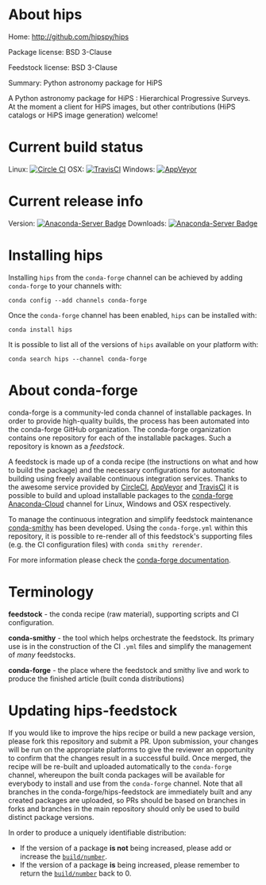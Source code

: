 About hips
==========

Home: http://github.com/hipspy/hips

Package license: BSD 3-Clause

Feedstock license: BSD 3-Clause

Summary: Python astronomy package for HiPS

A Python astronomy package for HiPS : Hierarchical Progressive Surveys.
At the moment a client for HiPS images, but other contributions
(HiPS catalogs or HiPS image generation) welcome!


Current build status
====================

Linux: [![Circle CI](https://circleci.com/gh/conda-forge/hips-feedstock.svg?style=shield)](https://circleci.com/gh/conda-forge/hips-feedstock)
OSX: [![TravisCI](https://travis-ci.org/conda-forge/hips-feedstock.svg?branch=master)](https://travis-ci.org/conda-forge/hips-feedstock)
Windows: [![AppVeyor](https://ci.appveyor.com/api/projects/status/github/conda-forge/hips-feedstock?svg=True)](https://ci.appveyor.com/project/conda-forge/hips-feedstock/branch/master)

Current release info
====================
Version: [![Anaconda-Server Badge](https://anaconda.org/conda-forge/hips/badges/version.svg)](https://anaconda.org/conda-forge/hips)
Downloads: [![Anaconda-Server Badge](https://anaconda.org/conda-forge/hips/badges/downloads.svg)](https://anaconda.org/conda-forge/hips)

Installing hips
===============

Installing `hips` from the `conda-forge` channel can be achieved by adding `conda-forge` to your channels with:

```
conda config --add channels conda-forge
```

Once the `conda-forge` channel has been enabled, `hips` can be installed with:

```
conda install hips
```

It is possible to list all of the versions of `hips` available on your platform with:

```
conda search hips --channel conda-forge
```


About conda-forge
=================

conda-forge is a community-led conda channel of installable packages.
In order to provide high-quality builds, the process has been automated into the
conda-forge GitHub organization. The conda-forge organization contains one repository
for each of the installable packages. Such a repository is known as a *feedstock*.

A feedstock is made up of a conda recipe (the instructions on what and how to build
the package) and the necessary configurations for automatic building using freely
available continuous integration services. Thanks to the awesome service provided by
[CircleCI](https://circleci.com/), [AppVeyor](http://www.appveyor.com/)
and [TravisCI](https://travis-ci.org/) it is possible to build and upload installable
packages to the [conda-forge](https://anaconda.org/conda-forge)
[Anaconda-Cloud](http://docs.anaconda.org/) channel for Linux, Windows and OSX respectively.

To manage the continuous integration and simplify feedstock maintenance
[conda-smithy](http://github.com/conda-forge/conda-smithy) has been developed.
Using the ``conda-forge.yml`` within this repository, it is possible to re-render all of
this feedstock's supporting files (e.g. the CI configuration files) with ``conda smithy rerender``.

For more information please check the [conda-forge documentation](https://conda-forge.org/docs/).

Terminology
===========

**feedstock** - the conda recipe (raw material), supporting scripts and CI configuration.

**conda-smithy** - the tool which helps orchestrate the feedstock.
                   Its primary use is in the construction of the CI ``.yml`` files
                   and simplify the management of *many* feedstocks.

**conda-forge** - the place where the feedstock and smithy live and work to
                  produce the finished article (built conda distributions)


Updating hips-feedstock
=======================

If you would like to improve the hips recipe or build a new
package version, please fork this repository and submit a PR. Upon submission,
your changes will be run on the appropriate platforms to give the reviewer an
opportunity to confirm that the changes result in a successful build. Once
merged, the recipe will be re-built and uploaded automatically to the
`conda-forge` channel, whereupon the built conda packages will be available for
everybody to install and use from the `conda-forge` channel.
Note that all branches in the conda-forge/hips-feedstock are
immediately built and any created packages are uploaded, so PRs should be based
on branches in forks and branches in the main repository should only be used to
build distinct package versions.

In order to produce a uniquely identifiable distribution:
 * If the version of a package **is not** being increased, please add or increase
   the [``build/number``](http://conda.pydata.org/docs/building/meta-yaml.html#build-number-and-string).
 * If the version of a package **is** being increased, please remember to return
   the [``build/number``](http://conda.pydata.org/docs/building/meta-yaml.html#build-number-and-string)
   back to 0.